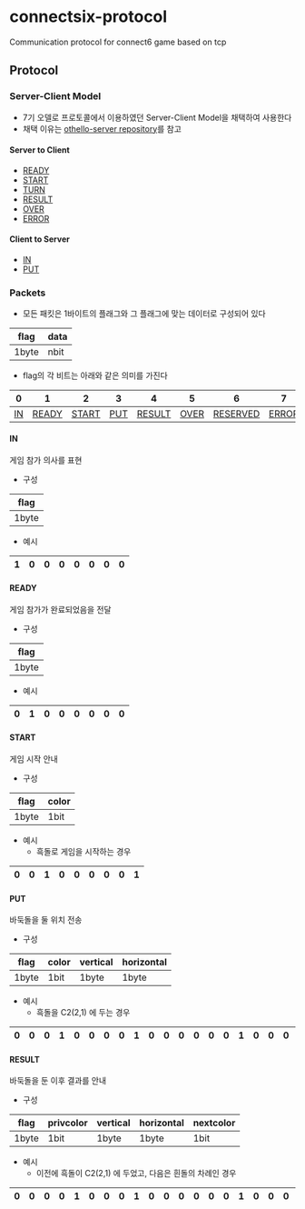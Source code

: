 # connectsix-protocol
Communication protocol for connect6 game based on tcp

## Protocol

### Server-Client Model

- 7기 오델로 프로토콜에서 이용하였던 Server-Client Model을 채택하여 사용한다
- 채택 이유는 [othello-server repository](https://github.com/umbum/othello-server)를 참고

#### Server to Client

- [READY](#READY)
- [START](#START)
- [TURN](#TURN)
- [RESULT](#RESULT)
- [OVER](#OVER)
- [ERROR](#ERROR)

#### Client to Server

- [IN](#IN)
- [PUT](#PUT)

### Packets

- 모든 패킷은 1바이트의 플래그와 그 플래그에 맞는 데이터로 구성되어 있다

| flag | data |
| ---- | ---- |
| 1byte | nbit |

- flag의 각 비트는 아래와 같은 의미를 가진다

| 0 | 1 | 2 | 3 | 4 | 5 | 6 | 7 |
| - | - | - | - | - | - | - | - |
| [IN](#IN) | [READY](#READY) | [START](#START) | [PUT](#PUT) | [RESULT](#RESULT) | [OVER](#OVER) | [RESERVED](#RESURVED) | [ERROR](#ERROR) |

#### IN

게임 참가 의사를 표현

- 구성

| flag |
| ---- |
| 1byte |

- 예시

| 1 | 0 | 0 | 0 | 0 | 0 | 0 | 0 |
| - | - | - | - | - | - | - | - |

#### READY

게임 참가가 완료되었음을 전달

- 구성

| flag |
| ---- |
| 1byte |

- 예시

| 0 | 1 | 0 | 0 | 0 | 0 | 0 | 0 |
| - | - | - | - | - | - | - | - |

#### START

게임 시작 안내

- 구성

| flag | color |
| ---- | ----- |
| 1byte | 1bit |

- 예시
	- 흑돌로 게임을 시작하는 경우

| 0 | 0 | 1 | 0 | 0 | 0 | 0 | 0 | 1 |
| - | - | - | - | - | - | - | - | - |

#### PUT

바둑돌을 둘 위치 전송

- 구성

| flag | color | vertical | horizontal |
| ---- | ----- | -------- | ---------- |
| 1byte | 1bit | 1byte | 1byte |

- 예시
	- 흑돌을 C2(2,1) 에 두는 경우

| 0 | 0 | 0 | 1 | 0 | 0 | 0 | 0 | 1 | 0 | 0 | 0 | 0 | 0 | 0 | 1 | 0 | 0 | 0 | 0 | 0 | 0 | 0 | 0 | 1 |
| - | - | - | - | - | - | - | - | - | - | - | - | - | - | - | - | - | - | - | - | - | - | - | - | - |

#### RESULT

바둑돌을 둔 이후 결과를 안내

- 구성

| flag | privcolor | vertical | horizontal | nextcolor |
| ---- | --------- | -------- | ---------- | --------- |
| 1byte | 1bit | 1byte | 1byte | 1bit |

- 예시
	- 이전에 흑돌이 C2(2,1) 에 두었고, 다음은 흰돌의 차례인 경우

| 0 | 0 | 0 | 0 | 1 | 0 | 0 | 0 | 1 | 0 | 0 | 0 | 0 | 0 | 0 | 1 | 0 | 0 | 0 | 0 | 0 | 0 | 0 | 0 | 1 | 0 |
| - | - | - | - | - | - | - | - | - | - | - | - | - | - | - | - | - | - | - | - | - | - | - | - | - | - |

